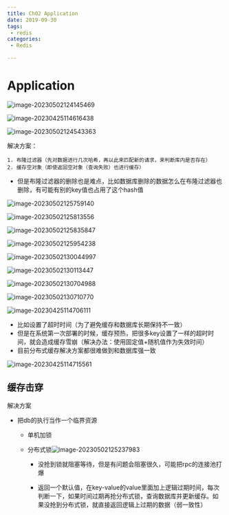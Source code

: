 ```yaml
---
title: Ch02 Application
date: 2019-09-30
tags:
 - redis
categories:
 - Redis

---
```


# Application

![image-20230502124145469](https://markdown-1301334775.cos.eu-frankfurt.myqcloud.com/image-20230502124145469.png)





![image-20230425114616438](https://markdown-1301334775.cos.eu-frankfurt.myqcloud.com/image-20230425114616438.png)

![image-20230502124543363](https://markdown-1301334775.cos.eu-frankfurt.myqcloud.com/image-20230502124543363.png)

解决方案：

    1. 布隆过滤器（先对数据进行几次哈希，再以此来匹配新的请求，来判断库内是否存在）
    2. 缓存空对象（即使返回空对象（查询失败）也进行缓存）

+ 但是布隆过滤器的删除也是难点，比如数据库删除的数据怎么在布隆过滤器也删除，有可能有别的key值也占用了这个hash值

![image-20230502125759140](https://markdown-1301334775.cos.eu-frankfurt.myqcloud.com/image-20230502125759140.png)

![image-20230502125813556](https://markdown-1301334775.cos.eu-frankfurt.myqcloud.com/image-20230502125813556.png)

![image-20230502125835847](https://markdown-1301334775.cos.eu-frankfurt.myqcloud.com/image-20230502125835847.png)

![image-20230502125954238](https://markdown-1301334775.cos.eu-frankfurt.myqcloud.com/image-20230502125954238.png)

![image-20230502130044997](https://markdown-1301334775.cos.eu-frankfurt.myqcloud.com/image-20230502130044997.png)

![image-20230502130113447](https://markdown-1301334775.cos.eu-frankfurt.myqcloud.com/image-20230502130113447.png)

![image-20230502130704988](https://markdown-1301334775.cos.eu-frankfurt.myqcloud.com/image-20230502130704988.png)

![image-20230502130710770](https://markdown-1301334775.cos.eu-frankfurt.myqcloud.com/image-20230502130710770.png)





![image-20230425114706111](https://markdown-1301334775.cos.eu-frankfurt.myqcloud.com/image-20230425114706111.png)

+ 比如设置了超时时间（为了避免缓存和数据库长期保持不一致）
+ 但是在系统第一次部署的时候，缓存预热，把很多key设置了一样的超时时间，就会造成缓存雪崩（解决办法：使用固定值+随机值作为失效时间）
+ 目前分布式缓存解决方案都很难做到和数据库强一致

![image-20230425114715561](https://markdown-1301334775.cos.eu-frankfurt.myqcloud.com/image-20230425114715561.png)



## 缓存击穿



解决方案

+ 把db的执行当作一个临界资源

  + 单机加锁

  + 分布式锁![image-20230502125237983](https://markdown-1301334775.cos.eu-frankfurt.myqcloud.com/image-20230502125237983.png)

    + 没抢到锁就阻塞等待，但是有问题会阻塞很久，可能把rpc的连接池打爆

    + 返回一个默认值，在key-value的value里面加上逻辑过期时间，每次判断一下，如果时间过期再抢分布式锁，查询数据库并更新缓存。如果没抢到分布式锁，就直接返回逻辑上过期的数据（弱一致性）

      



